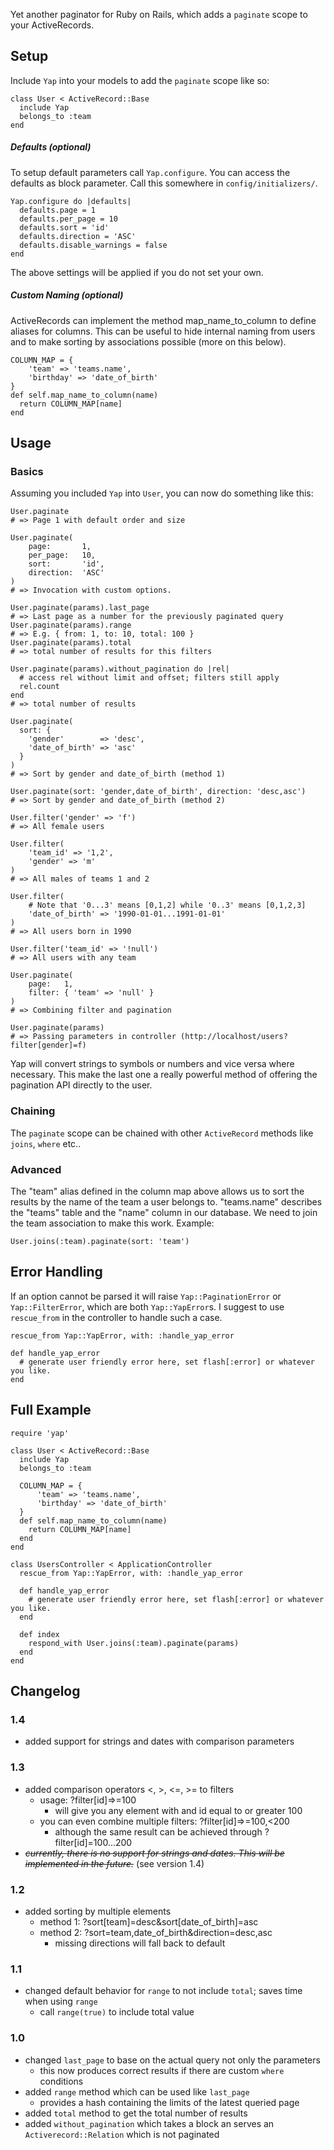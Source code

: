 Yet another paginator for Ruby on Rails, which adds a `paginate` scope to your ActiveRecords.

## Setup

Include `Yap` into your models to add the `paginate` scope like so:

    class User < ActiveRecord::Base
      include Yap
      belongs_to :team
    end

##### Defaults (optional)

To setup default parameters call `Yap.configure`. You can access the defaults as block parameter. Call this somewhere in
`config/initializers/`.

    Yap.configure do |defaults|
      defaults.page = 1
      defaults.per_page = 10
      defaults.sort = 'id'
      defaults.direction = 'ASC'
      defaults.disable_warnings = false
    end

The above settings will be applied if you do not set your own.

##### Custom Naming (optional)

ActiveRecords can implement the method map_name_to_column to define aliases for columns. This can be useful to hide
internal naming from users and to make sorting by associations possible (more on this below).

    COLUMN_MAP = {
        'team' => 'teams.name',
        'birthday' => 'date_of_birth'
    }
    def self.map_name_to_column(name)
      return COLUMN_MAP[name]
    end

## Usage

### Basics

Assuming you included `Yap` into `User`, you can now do something like this:

    User.paginate
    # => Page 1 with default order and size

    User.paginate(
        page:       1,
        per_page:   10,
        sort:       'id',
        direction:  'ASC'
    )
    # => Invocation with custom options.

    User.paginate(params).last_page
    # => Last page as a number for the previously paginated query
    User.paginate(params).range
    # => E.g. { from: 1, to: 10, total: 100 }
    User.paginate(params).total
    # => total number of results for this filters

    User.paginate(params).without_pagination do |rel|
      # access rel without limit and offset; filters still apply
      rel.count
    end
    # => total number of results

    User.paginate(
      sort: {
        'gender'        => 'desc',
        'date_of_birth' => 'asc'
      }
    )
    # => Sort by gender and date_of_birth (method 1)

    User.paginate(sort: 'gender,date_of_birth', direction: 'desc,asc')
    # => Sort by gender and date_of_birth (method 2)

    User.filter('gender' => 'f')
    # => All female users

    User.filter(
        'team_id' => '1,2',
        'gender' => 'm'
    )
    # => All males of teams 1 and 2

    User.filter(
        # Note that '0...3' means [0,1,2] while '0..3' means [0,1,2,3]
        'date_of_birth' => '1990-01-01...1991-01-01'
    )
    # => All users born in 1990

    User.filter('team_id' => '!null')
    # => All users with any team

    User.paginate(
        page:   1,
        filter: { 'team' => 'null' }
    )
    # => Combining filter and pagination

    User.paginate(params)
    # => Passing parameters in controller (http://localhost/users?filter[gender]=f)

Yap will convert strings to symbols or numbers and vice versa where necessary. This make the last one a really powerful
method of offering the pagination API directly to the user.

### Chaining

The `paginate` scope can be chained with other `ActiveRecord` methods like `joins`, `where` etc..

### Advanced

The "team" alias defined in the column map above allows us to sort the results by the name of the team a user belongs
to. "teams.name" describes the "teams" table and the "name" column in our database. We need to join the team
association to make this work. Example:

    User.joins(:team).paginate(sort: 'team')

## Error Handling

If an option cannot be parsed it will raise `Yap::PaginationError` or `Yap::FilterError`, which are both
`Yap::YapError`s. I suggest to use `rescue_from` in the controller to handle such a case.

    rescue_from Yap::YapError, with: :handle_yap_error

    def handle_yap_error
      # generate user friendly error here, set flash[:error] or whatever you like.
    end

## Full Example

    require 'yap'

    class User < ActiveRecord::Base
      include Yap
      belongs_to :team

      COLUMN_MAP = {
          'team' => 'teams.name',
          'birthday' => 'date_of_birth'
      }
      def self.map_name_to_column(name)
        return COLUMN_MAP[name]
      end
    end

    class UsersController < ApplicationController
      rescue_from Yap::YapError, with: :handle_yap_error

      def handle_yap_error
        # generate user friendly error here, set flash[:error] or whatever you like.
      end

      def index
        respond_with User.joins(:team).paginate(params)
      end
    end

## Changelog

### 1.4

* added support for strings and dates with comparison parameters

### 1.3

* added comparison operators <, >, <=, >= to filters
  * usage: ?filter[id]=>=100
    * will give you any element with and id equal to or greater 100
  * you can even combine multiple filters: ?filter[id]=>=100,<200
    * although the same result can be achieved through ?filter[id]=100...200
* ~~_currently, there is no support for strings and dates. This will be implemented in the future._~~ (see version 1.4)

### 1.2

* added sorting by multiple elements
  * method 1: ?sort[team]=desc&sort[date_of_birth]=asc
  * method 2: ?sort=team,date_of_birth&direction=desc,asc
    * missing directions will fall back to default

### 1.1

* changed default behavior for `range` to not include `total`; saves time when using `range`
  * call `range(true)` to include total value

### 1.0

* changed `last_page` to base on the actual query not only the parameters
    * this now produces correct results if there are custom `where` conditions
* added `range` method which can be used like `last_page`
    * provides a hash containing the limits of the latest queried page
* added `total` method to get the total number of results
* added `without_pagination` which takes a block an serves an `Activerecord::Relation` which is not paginated
